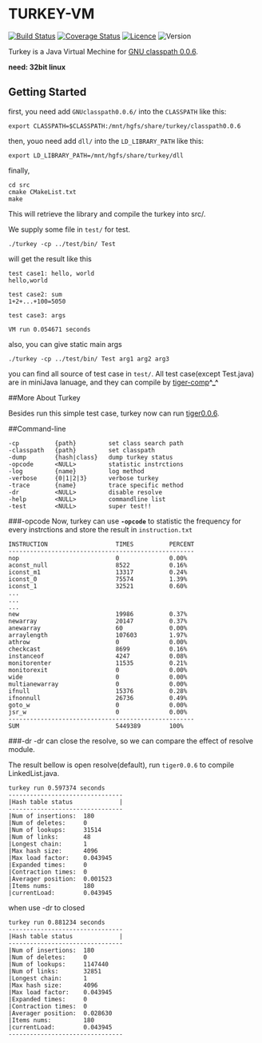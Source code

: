 TURKEY-VM
=================
[![Build Status](https://drone.io/github.com/qc1iu/turkeyVM/status.png)](https://drone.io/github.com/qc1iu/turkeyVM/latest)
[![Coverage Status](https://coveralls.io/repos/qc1iu/turkeyVM/badge.svg?branch=master&service=github)](https://coveralls.io/github/qc1iu/turkeyVM?branch=master)
[![Licence](http://img.shields.io/badge/Licence-MIT-brightgreen.svg)](LICENSE)
![Version](https://img.shields.io/badge/version-0.1.1-blue.svg)

Turkey is a Java Virtual Mechine for [GNU classpath 0.0.6](http://savannah.gnu.org/forum/forum.php?forum_id=2466).

**need: 32bit linux**

## Getting Started
first, you need add `GNUclasspath0.0.6/` into the `CLASSPATH` like this:

	export CLASSPATH=$CLASSPATH:/mnt/hgfs/share/turkey/classpath0.0.6

then, youo need add `dll/` into the `LD_LIBRARY_PATH` like this:

	export LD_LIBRARY_PATH=/mnt/hgfs/share/turkey/dll

finally, 

	cd src
	cmake CMakeList.txt
	make

This will retrieve the library and compile the turkey into src/.


We supply some file in `test/` for test.

	./turkey -cp ../test/bin/ Test

will get the result like this

	test case1: hello, world
	hello,world

	test case2: sum
	1+2+...+100=5050

	test case3: args

	VM run 0.054671 seconds

also, you can give static main args 

	./turkey -cp ../test/bin/ Test arg1 arg2 arg3


you can find all source of test case in `test/`. All test case(except Test.java) are in miniJava lanuage, and they can compile by [tiger-comp](https://github.com/qc1iu/tiger-comp#tiger)**^_^**

##More About Turkey

Besides run this simple test case, turkey now can run  [tiger0.0.6](https://github.com/qc1iu/tiger0.0.6).

	

##Command-line

	-cp          {path}         set class search path
	-classpath   {path}         set classpath
	-dump        {hash|class}   dump turkey status
	-opcode      <NULL>         statistic instrctions
	-log         {name}         log method
	-verbose     {0|1|2|3}      verbose turkey
	-trace       {name}         trace specific method
	-dr          <NULL>         disable resolve
	-help        <NULL>         commandline list
	-test        <NULL>         super test!!



###-opcode
Now, turkey can use **`-opcode`** to statistic the frequency for every instrctions and store the result in `instruction.txt`

	INSTRUCTION                   TIMES          PERCENT
	----------------------------------------------------
	nop                           0              0.00%
	aconst_null                   8522           0.16%
	iconst_m1                     13317          0.24%
	iconst_0                      75574          1.39%
	iconst_1                      32521          0.60%
	...
	...
	...
	new                           19986          0.37%
	newarray                      20147          0.37%
	anewarray                     60             0.00%
	arraylength                   107603         1.97%
	athrow                        0              0.00%
	checkcast                     8699           0.16%
	instanceof                    4247           0.08%
	monitorenter                  11535          0.21%
	monitorexit                   0              0.00%
	wide                          0              0.00%
	multianewarray                0              0.00%
	ifnull                        15376          0.28%
	ifnonnull                     26736          0.49%
	goto_w                        0              0.00%
	jsr_w                         0              0.00%
	----------------------------------------------------
	SUM                           5449389        100%

###-dr
-dr can close the resolve, so we can compare the effect of resolve module.
	
The result bellow is open resolve(default), run `tiger0.0.6` to compile LinkedList.java.

	turkey run 0.597374 seconds
	--------------------------------
	|Hash table status             |
	--------------------------------
	|Num of insertions:  180
	|Num of deletes:     0
	|Num of lookups:     31514
	|Num of links:       48
	|Longest chain:      1
	|Max hash size:      4096
	|Max load factor:    0.043945
	|Expanded times:     0
	|Contraction times:  0
	|Averager position:  0.001523
	|Items nums:         180
	|currentLoad:        0.043945

when use -dr to closed

	turkey run 0.881234 seconds
	--------------------------------
	|Hash table status             |
	--------------------------------
	|Num of insertions:  180
	|Num of deletes:     0
	|Num of lookups:     1147440
	|Num of links:       32851
	|Longest chain:      1
	|Max hash size:      4096
	|Max load factor:    0.043945
	|Expanded times:     0
	|Contraction times:  0
	|Averager position:  0.028630
	|Items nums:         180
	|currentLoad:        0.043945
	--------------------------------
